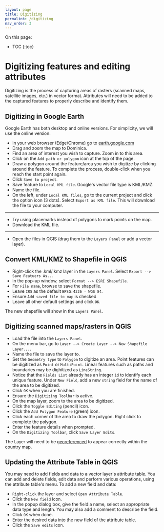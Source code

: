 ```yaml
---
layout: page
title: Digitizing
permalink: /digitizing
nav_order: 3
---
```


On this page:

* TOC
{:toc}

# Digitizing features and editing attributes

Digitizing is the process of capturing areas of rasters (scanned maps, satellite images, etc.) in vector format. Attributes will need to be added to the captured features to properly describe and identify them.

## Digitizing in Google Earth

Google Earth has both desktop and online versions. For simplicity, we will use the online version.

* In your web browser (Edge/Chrome) go to [earth.google.com](https://earth.google.com)
* Drag and zoom the map to Dominica.
* Find an area of interest you wish to capture. Zoom in to this area.
* Click on the ```Add path or polygon``` icon at the top of the page.
* Draw a polygon around the feature/area you wish to digitize by clicking around the feature. To complete the process, double-click when you reach the start point again.
* Click ```Save to project```.
* Save feature to ```Local KML file```. Google's vector file type is KML/KMZ.
* Name the file.
* On the left, under ```Local KML files```, go to the current project and click the option icon (3 dots). Select ```Export as KML file```. This will download the file to your computer.

-----

* Try using placemarks instead of polygons to mark points on the map.
* Download the KML file.

-----

* Open the files in QGIS (drag them to the ```Layers Panel``` or add a vector layer).

## Convert KML/KMZ to Shapefile in QGIS
* Right-click the .kml/.kmz layer in the ```Layers Panel```. Select ```Export --> Save Featuers As...```
* In the pop-up window, select ```Format --> ESRI Shapefile```.
* For ```File name```, browse to save the shapefile.
* Leave ```CRS``` as the default ```EPSG:4326 - WGS 84```.
* Ensure ```Add saved file to map``` is checked.
* Leave all other default settings and click ```OK```.

The new shapefile will show in the ```Layers Panel```.

## Digitizing scanned maps/rasters in QGIS
* Load the file into the ```Layers Panel```.
* On the menu bar, go to ```Layer --> Create Layer --> New Shapefile Layer...```.
* Name the file to save the layer to.
* Set the ```Geometry type``` to ```Polygon``` to digitize an area. Point features can be digitized as ```Point``` or ```MultiPoint```. Linear features such as paths and boundaries may be dighitized as ```LineString```.
* Notice that the ```Fields List``` already has an integer ```id``` to identify each unique feature. Under ```New Field```, add a new ```string``` field for the name of the area to be digitized.
* Click ```OK``` when you are finished.
* Ensure the ```Digitizing Toolbar``` is active.
* On the map layer, zoom to the area to be digitized.
* Click the ```Toggle Editing``` (pencil) icon.
* Click the ```Add Polygon Feature``` (green) icon.
* Click each corner of the area to draw the polygon. Right click to complete the polygon.
* Enter the feature details when prompted.
* On the ```Digitizing Toolbar```, click ```Save Layer Edits```.

The Layer will need to be [georeferenced]({{site.url}}/georeferencing) to appear correctly within the country map.

## Updating the Attribute Table in QGIS
You may need to add fields and data to a vector layer's attribute table. You can add and delete fields, edit data and perform various operations, using the attribute table's menu. To add a new field and data:
* ```Right-click``` the layer and select ```Open Attribute Table```.
* Click the ```New field``` icon.
* In the popup dialog box, give the field a name, select an appropriate data type and length. You may also add a comment to describe the field.
* Click ```OK``` when done.
* Enter the desired data into the new field of the attribute table.
* Click the ```Save edits``` icon.